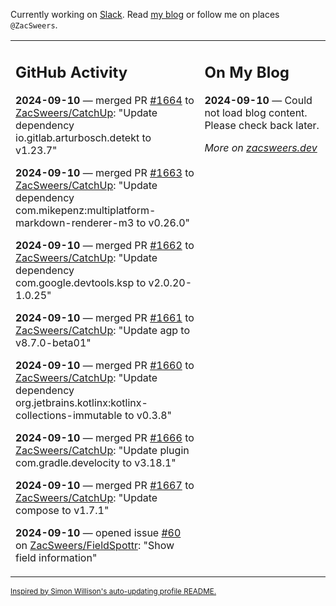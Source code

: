 Currently working on [Slack](https://slack.com/). Read [my blog](https://zacsweers.dev/) or follow me on places `@ZacSweers`.

<table><tr><td valign="top" width="60%">

## GitHub Activity
<!-- githubActivity starts -->
**2024-09-10** — merged PR [#1664](https://github.com/ZacSweers/CatchUp/pull/1664) to [ZacSweers/CatchUp](https://github.com/ZacSweers/CatchUp): "Update dependency io.gitlab.arturbosch.detekt to v1.23.7"

**2024-09-10** — merged PR [#1663](https://github.com/ZacSweers/CatchUp/pull/1663) to [ZacSweers/CatchUp](https://github.com/ZacSweers/CatchUp): "Update dependency com.mikepenz:multiplatform-markdown-renderer-m3 to v0.26.0"

**2024-09-10** — merged PR [#1662](https://github.com/ZacSweers/CatchUp/pull/1662) to [ZacSweers/CatchUp](https://github.com/ZacSweers/CatchUp): "Update dependency com.google.devtools.ksp to v2.0.20-1.0.25"

**2024-09-10** — merged PR [#1661](https://github.com/ZacSweers/CatchUp/pull/1661) to [ZacSweers/CatchUp](https://github.com/ZacSweers/CatchUp): "Update agp to v8.7.0-beta01"

**2024-09-10** — merged PR [#1660](https://github.com/ZacSweers/CatchUp/pull/1660) to [ZacSweers/CatchUp](https://github.com/ZacSweers/CatchUp): "Update dependency org.jetbrains.kotlinx:kotlinx-collections-immutable to v0.3.8"

**2024-09-10** — merged PR [#1666](https://github.com/ZacSweers/CatchUp/pull/1666) to [ZacSweers/CatchUp](https://github.com/ZacSweers/CatchUp): "Update plugin com.gradle.develocity to v3.18.1"

**2024-09-10** — merged PR [#1667](https://github.com/ZacSweers/CatchUp/pull/1667) to [ZacSweers/CatchUp](https://github.com/ZacSweers/CatchUp): "Update compose to v1.7.1"

**2024-09-10** — opened issue [#60](https://github.com/ZacSweers/FieldSpottr/issues/60) on [ZacSweers/FieldSpottr](https://github.com/ZacSweers/FieldSpottr): "Show field information"
<!-- githubActivity ends -->
</td><td valign="top" width="40%">

## On My Blog
<!-- blog starts -->
**2024-09-10** — Could not load blog content. Please check back later.
<!-- blog ends -->
_More on [zacsweers.dev](https://zacsweers.dev/)_
</td></tr></table>

<sub><a href="https://simonwillison.net/2020/Jul/10/self-updating-profile-readme/">Inspired by Simon Willison's auto-updating profile README.</a></sub>